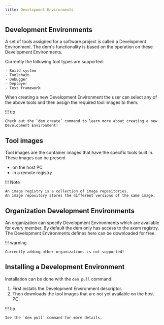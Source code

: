 ```yaml
---
title: Development Environments
---
```


## Development Environments

A set of tools assigned for a software project is called a Development Environment.
The dem's functionality is based on the operation on these Development Environments.

Currently the following tool types are supported:

    - Build system
    - Toolchain
    - Debugger
    - Deployer
    - Test framework

When creating a new Development Environment the user can select any of the above tools and then 
assign the required tool images to them. 

!!! tip

    Check out the `dem create` command to learn more about creating a new Development Environment!

## Tool images

Tool images are the container images that have the specific tools built in. These images can be 
present

- on the host PC
- in a remote registry

!!! Note

    An image registry is a collection of image repositories.
    An image repository stores the different versions of the same image.

## Organization Development Environments

An organization can specify Development Environments which are available for every member. By 
default the dem only has access to the axem registry. The Development Environments defines here can 
be downloaded for free.

!!! warning

    Currently adding other organizations is not supported!

## Installing a Development Environment

Installation can be done with the `dem pull` command:
1. First installs the Development Environment descriptor.
2. Then downloads the tool images that are not yet available on the host PC.

!!! tip

    See the `dem pull` command for more details.
